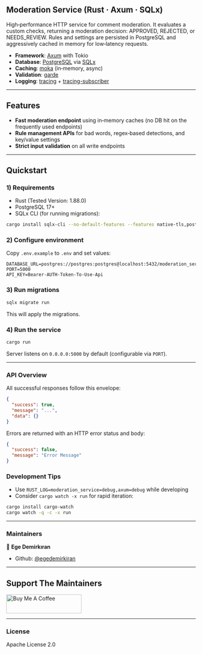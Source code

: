 ## Moderation Service (Rust · Axum · SQLx)

High‑performance HTTP service for comment moderation. It evaluates a custom checks, returning a moderation decision: APPROVED, REJECTED, or NEEDS_REVIEW. Rules and settings are persisted in PostgreSQL and aggressively cached in memory for low‑latency requests.

- **Framework**: [Axum](https://docs.rs/axum/latest/axum/) with Tokio
- **Database**: [PostgreSQL](https://www.postgresql.org/) via [SQLx](https://docs.rs/sqlx/latest/sqlx/)
- **Caching**: [moka](https://docs.rs/moka/latest/moka/) (in‑memory, async)
- **Validation**: [garde](https://docs.rs/garde/latest/garde/)
- **Logging**: [tracing](https://docs.rs/tracing/latest/tracing/) + [tracing-subscriber](https://docs.rs/tracing-subscriber/latest/tracing_subscriber/)

---

## Features

- **Fast moderation endpoint** using in‑memory caches (no DB hit on the frequently used endpoints)
- **Rule management APIs** for bad words, regex‑based detections, and key/value settings
- **Strict input validation** on all write endpoints

---

## Quickstart

### 1) Requirements

- Rust (Tested Version: 1.88.0)
- PostgreSQL 17+
- SQLx CLI (for running migrations):

```bash
cargo install sqlx-cli --no-default-features --features native-tls,postgres
```

### 2) Configure environment

Copy `.env.example` to `.env` and set values:

```env
DATABASE_URL=postgres://postgres:postgres@localhost:5432/moderation_service
PORT=5000
API_KEY=Bearer-AUTH-Token-To-Use-Api
```

### 3) Run migrations

```bash
sqlx migrate run
```

This will apply the migrations.

### 4) Run the service

```bash
cargo run
```

Server listens on `0.0.0.0:5000` by default (configurable via `PORT`).

---

### API Overview

All successful responses follow this envelope:

```json
{
  "success": true,
  "message": "...",
  "data": {}
}
```

Errors are returned with an HTTP error status and body:

```json
{
  "success": false,
  "message": "Error Message"
}
```

### Development Tips

- Use `RUST_LOG=moderation_service=debug,axum=debug` while developing
- Consider `cargo watch -x run` for rapid iteration:

```bash
cargo install cargo-watch
cargo watch -q -c -x run
```

---

### Maintainers

👤 **Ege Demirkıran**

- Github: [@egedemirkiran](https://github.com/egedemirkiran)

---

## Support The Maintainers

<a href="https://www.buymeacoffee.com/egedemirkiran" target="_blank"><img src="https://cdn.buymeacoffee.com/buttons/v2/default-orange.png" alt="Buy Me A Coffee" style="height: 50px !important;width: 200px !important;" ></a>

---

### License

Apache License 2.0
